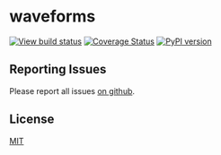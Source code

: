 # waveforms
[![View build status](https://github.com/feihoo87/waveforms-math/actions/workflows/workflow.yml/badge.svg)](https://github.com/feihoo87/waveforms-math/)
[![Coverage Status](https://coveralls.io/repos/github/feihoo87/waveforms-math/badge.svg?branch=main)](https://coveralls.io/github/feihoo87/waveforms-math?branch=main)
[![PyPI version](https://badge.fury.io/py/waveforms-math.svg)](https://pypi.org/project/waveforms-math/)

## Reporting Issues
Please report all issues [on github](https://github.com/feihoo87/waveforms-math/issues).

## License

[MIT](https://opensource.org/licenses/MIT)
